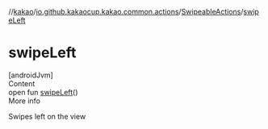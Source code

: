//[kakao](../../../index.md)/[io.github.kakaocup.kakao.common.actions](../index.md)/[SwipeableActions](index.md)/[swipeLeft](swipe-left.md)



# swipeLeft  
[androidJvm]  
Content  
open fun [swipeLeft](swipe-left.md)()  
More info  


Swipes left on the view

  



